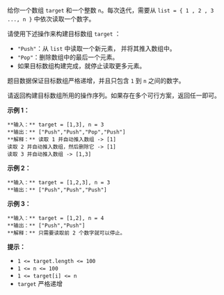 给你一个数组 `target` 和一个整数 `n`。每次迭代，需要从  `list = { 1 , 2 , 3 ..., n }` 中依次读取一个数字。

请使用下述操作来构建目标数组 `target` ：

  * `"Push"`：从 `list` 中读取一个新元素， 并将其推入数组中。
  * `"Pop"`：删除数组中的最后一个元素。
  * 如果目标数组构建完成，就停止读取更多元素。

题目数据保证目标数组严格递增，并且只包含 `1` 到 `n` 之间的数字。

请返回构建目标数组所用的操作序列。如果存在多个可行方案，返回任一即可。



**示例 1：**

    
    
    **输入：** target = [1,3], n = 3
    **输出：** ["Push","Push","Pop","Push"]
    **解释：** 读取 1 并自动推入数组 -> [1]
    读取 2 并自动推入数组，然后删除它 -> [1]
    读取 3 并自动推入数组 -> [1,3]
    

**示例 2：**

    
    
    **输入：** target = [1,2,3], n = 3
    **输出：** ["Push","Push","Push"]
    

**示例 3：**

    
    
    **输入：** target = [1,2], n = 4
    **输出：** ["Push","Push"]
    **解释：** 只需要读取前 2 个数字就可以停止。
    



**提示：**

  * `1 <= target.length <= 100`
  * `1 <= n <= 100`
  * `1 <= target[i] <= n`
  * `target` 严格递增

